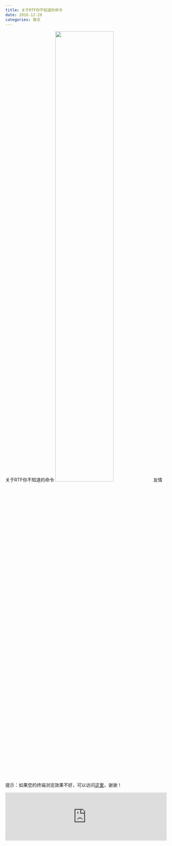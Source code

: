 ```yaml
---
title: 关于RTF你不知道的命令
date: 2016-12-28
categories: 推文
---
```

关于RTF你不知道的命令
<img src="http://mmbiz.qpic.cn/mmbiz_png/ACviaWTBFxhbfuvd1OgoLZlkoOhib7r9icT8Fy8icsDyyCiaLnhjzicxExQYibMcYVsLCNZTSUcOWAenZJKUysIjF1SHA/0?wx_fmt=png" style="width: 60%; height: auto;"/><!--more-->
友情提示：如果您的终端浏览效果不好，可以访问[这里](https://stata-club.github.io/stata_article/2016-12-28.html)，谢谢！
<iframe src="https://stata-club.github.io/stata_article/2016-12-28.html" id="iframepage" frameborder="0" scrolling="no" marginheight="0" marginwidth="0" width="100%" onLoad="iFrameHeight()"></iframe>
<script type="text/javascript" language="javascript">
function iFrameHeight() {
var ifm= document.getElementById("iframepage");
var subWeb = document.frames ? document.frames["iframepage"].document : ifm.contentDocument;   
if(ifm != null && subWeb != null) {
 ifm.height = subWeb.body.scrollHeight;
} 
} 
</script> 
